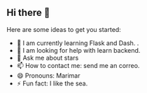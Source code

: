 ## Hi there 👋


Here are some ideas to get you started:
- 🌱 I am currently learning Flask and Dash.
.
- 🤔 I am looking for help with learn backend.
- 💬 Ask me about stars 
- 📫 How to contact me: send me an correo.
- 😄 Pronouns: Marimar 
- ⚡ Fun fact: I like the sea.

